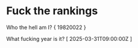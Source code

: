 # Fuck the rankings

Who the hell am I?
{ 19820022 }

What fucking year is it?
[ 2025-03-31T09:00:00Z ]
